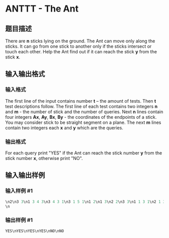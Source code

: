# ANTTT - The Ant

## 题目描述

There are **n** sticks lying on the ground. The Ant can move only along the sticks. It can go from one stick to another only if the sticks intersect or touch each other. Help the Ant find out if it can reach the stick **y** from the stick **x**.

## 输入输出格式

### 输入格式

The first line of the input contains number **t** – the amount of tests. Then **t** test descriptions follow. The first line of each test contains two integers **n** and **m** - the number of stick and the number of queries. Next **n** lines contain four integers **Ax**, **Ay**, **Bx**, **By** - the coordinates of the endpoints of a stick. You may consider stick to be straight segment on a plane. The next **m** lines contain two integers each **x** and **y** which are the queries.

### 输出格式

For each query print "YES" if the Ant can reach the stick number **y** from the stick number **x**, otherwise print "NO".

## 输入输出样例

### 输入样例 #1

```cpp
\n2\n3 3\n1 3 4 3\n3 4 3 1\n3 1 5 1\n1 2\n1 3\n2 2\n3 3\n1 1 3 1\n2 1 3 1\n3 2 4 1\n1 2\n1 3\n2 3
\n
```


### 输出样例 #1

```cpp
YES\nYES\nYES\nYES\nNO\nNO 
```


